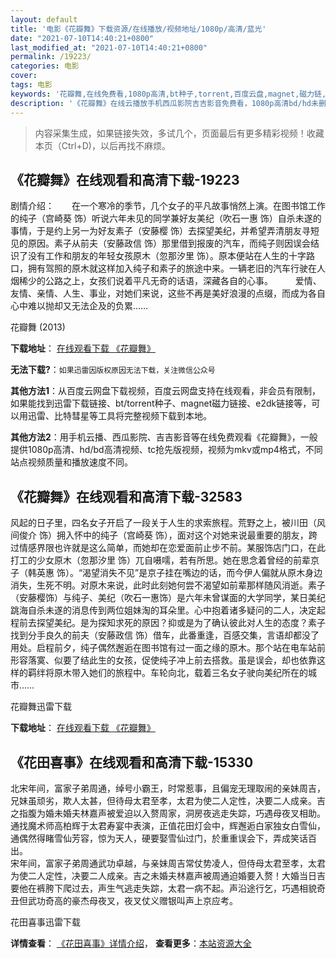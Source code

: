 ```yaml
---
layout: default
title: '电影《花瓣舞》下载资源/在线播放/视频地址/1080p/高清/蓝光'
date: "2021-07-10T14:40:21+0800"
last_modified_at: "2021-07-10T14:40:21+0800"
permalink: /19223/
categories: 电影
cover:
tags: 电影
keywords: '花瓣舞,在线免费看,1080p高清,bt种子,torrent,百度云盘,magnet,磁力链,迅雷下载资源'
description: '《花瓣舞》在线云播放手机西瓜影院吉吉影音免费看，1080p高清bd/hd未删减完整版和tc抢先枪版，mkv/mp4格式，附带bt/torrent种子、magnet/磁力链、百度云盘、网盘资源迅雷下载链接'
---
```


>内容采集生成，如果链接失效，多试几个，页面最后有更多精彩视频！收藏本页（Ctrl+D)，以后再找不麻烦。


## 《花瓣舞》在线观看和高清下载-19223

剧情介绍：　　在一个寒冷的季节，几个女子的平凡故事悄然上演。在图书馆工作的纯子（宫崎葵 饰）听说六年未见的同学兼好友美纪（吹石一惠 饰）自杀未遂的事情，于是约上另一为好友素子（安藤樱 饰）去探望美纪，并希望弄清朋友寻短见的原因。素子从前夫（安藤政信 饰）那里借到报废的汽车，而纯子则因误会结识了没有工作和朋友的年轻女孩原木（忽那汐里 饰）。原本便站在人生的十字路口，拥有驾照的原木就这样加入纯子和素子的旅途中来。一辆老旧的汽车行驶在人烟稀少的公路之上，女孩们说着平凡无奇的话语，深藏各自的心事。  　　爱情、友情、亲情、人生、事业，对她们来说，这些不再是美好浪漫的点缀，而成为各自心中难以抛却又无法企及的负累……


花瓣舞 (2013)

**下载地址**： [在线观看下载 《花瓣舞》](https://www.btbtdy.me/btdy/dy2475.html) 


**无法下载?**：`如果迅雷因版权原因无法下载，关注微信公众号 `

**其他方法1**：从百度云网盘下载视频，百度云网盘支持在线观看，非会员有限制，如果能找到迅雷下载链接、bt/torrent种子、magnet磁力链接、e2dk链接等，可以用迅雷、比特彗星等工具将完整视频下载到本地。

**其他方法2**：用手机云播、西瓜影院、吉吉影音等在线免费观看《花瓣舞》，一般提供1080p高清、hd/bd高清视频、tc抢先版视频，视频为mkv或mp4格式，不同站点视频质量和播放速度不同。


## 《花瓣舞》在线观看和高清下载-32583

风起的日子里，四名女子开启了一段关于人生的求索旅程。</span>荒野之上，被川田（风间俊介 饰）拥入怀中的纯子（宫崎葵 饰），面对这个对她来说最重要的朋友，跨过情感界限也许就是这么简单，而她却在恋爱面前止步不前。</span>某服饰店门口，在此打工的少女原木（忽那汐里 饰）兀自嗫嚅，若有所思。她在思念着曾经的前辈京子（韩英惠 饰）。&ldquo;渴望消失不见”是京子挂在嘴边的话，而今伊人偏就从原木身边消失，生死不明。对原木来说，此时此刻她何尝不渴望如前辈那样随风消逝。</span>素子（安藤樱饰）与纯子、美纪（吹石一惠饰）是六年未曾谋面的大学同学，某日美纪跳海自杀未遂的消息传到两位姐妹淘的耳朵里。心中抱着诸多疑问的二人，决定起程前去探望美纪。是为探知求死的原因？抑或是为了确认彼此对人生的态度？素子找到分手良久的前夫（安藤政信 饰）借车，此番重逢，百感交集，言语却都没了用处。</span>启程前夕，纯子偶然邂逅在图书馆有过一面之缘的原木。那个站在电车站前形容落寞、似要了结此生的女孩，促使纯子冲上前去搭救。虽是误会，却也依靠这样的羁绊将原木带入她们的旅程中。</span>车轮向北，载着三名女子驶向美纪所在的城市……


花瓣舞迅雷下载

**下载地址**： [在线观看下载 《花瓣舞》](https://www.993dy.com//vod-detail-id-16182.html) 


## 《花田喜事》在线观看和高清下载-15330

北宋年间，富家子弟周通，绰号小霸王，时常惹事，且偏宠无理取闹的亲妹周吉，兄妹虽顽劣，欺人太甚，但待母太君至孝，太君为使二人定性，决要二人成亲。吉之指腹为婚未婚夫林嘉声被爱迫以入赘周家，洞房夜逃走失踪，巧遇母夜叉相助。通找魔术师高柏辉于太君寿宴中表演，正值花田灯会中，辉邂逅白家独女白雪仙，通偶然得睹雪仙芳容，惊为天人，硬要娶雪仙过门，於重重误会下，弄成笑话百出。<br /> 宋年间，富家子弟周通武功卓越，与亲妹周吉常仗势凌人，但侍母太君至孝，太君为使二人定性，决要二人成亲。吉之未婚夫林嘉声被周通迫婚要入赘！大婚当日吉要他在裤胯下爬过去，声生气逃走失踪，太君一病不起。声沿途行乞，巧遇相貌奇丑但武功奇高的豪杰母夜叉，夜叉仗义赠银叫声上京应考。


花田喜事迅雷下载

**详情查看**： [《花田喜事》详情介绍](/movie/15330/)， **查看更多**：[本站资源大全](/movie/t/all/)

